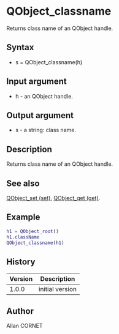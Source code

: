 # QObject_classname

Returns class name of an QObject handle.

## Syntax

- s = QObject_classname(h)

## Input argument

- h - an QObject handle.

## Output argument

- s - a string: class name.

## Description

  <p>Returns class name of an QObject handle.</p>

## See also

[QObject_set (set)](QObject_set.md), [QObject_get (get)](QObject_get.md).

## Example

```matlab
h1 = QObject_root()
h1.className
QObject_classname(h1)
```

## History

| Version | Description     |
| ------- | --------------- |
| 1.0.0   | initial version |

## Author

Allan CORNET
